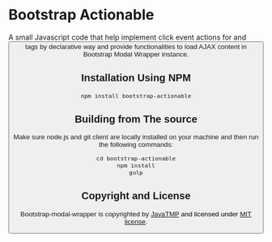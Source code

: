 # Bootstrap Actionable
A small Javascript code that help implement click event actions for <a> and <button> tags by declarative way
and provide functionalities to load AJAX content in Bootstrap Modal Wrapper instance.

## Installation Using NPM
```
npm install bootstrap-actionable
```

## Building from The source
Make sure node.js and git client are locally installed on your machine and then run the following commands:
```
cd bootstrap-actionable
npm install
gulp
```

## Copyright and License
Bootstrap-modal-wrapper is copyrighted by [JavaTMP](http://www.javatmp.com) and licensed under [MIT license](https://github.com/JavaTMP/bootstrap-modal-wrapper/blob/master/LICENSE).
